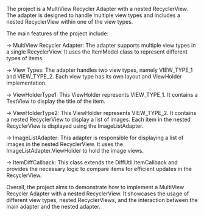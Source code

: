 The project is a MultiView Recycler Adapter with a nested RecyclerView. The adapter is designed to handle multiple view types and includes a nested RecyclerView within one of the view types.

The main features of the project include:

   -> MultiView Recycler Adapter: The adapter supports multiple view types in a single RecyclerView. It uses the ItemModel class to represent different types of items.
  
   -> View Types: The adapter handles two view types, namely VIEW_TYPE_1 and VIEW_TYPE_2. Each view type has its own layout and ViewHolder implementation.

   -> ViewHolderType1: This ViewHolder represents VIEW_TYPE_1. It contains a TextView to display the title of the item.

   -> ViewHolderType2: This ViewHolder represents VIEW_TYPE_2. It contains a nested RecyclerView to display a list of images. Each item in the nested RecyclerView is displayed using the ImageListAdapter.

   -> ImageListAdapter: This adapter is responsible for displaying a list of images in the nested RecyclerView. It uses the ImageListAdapter.ViewHolder to hold the image views.

   -> ItemDiffCallback: This class extends the DiffUtil.ItemCallback and provides the necessary logic to compare items for efficient updates in the RecyclerView.

Overall, the project aims to demonstrate how to implement a MultiView Recycler Adapter with a nested RecyclerView. It showcases the usage of different view types, nested RecyclerViews, and the interaction between the main adapter and the nested adapter.
